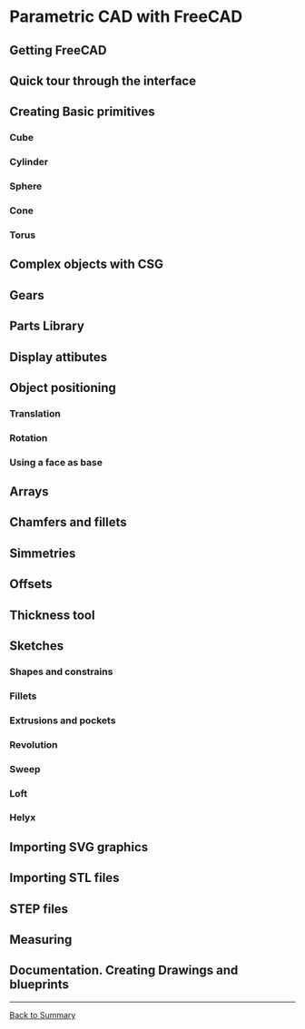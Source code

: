 # Parametric CAD with FreeCAD

## Getting FreeCAD

## Quick tour through the interface

## Creating Basic primitives

### Cube

### Cylinder

### Sphere

### Cone

### Torus

## Complex objects with CSG

## Gears

## Parts Library

## Display attibutes

## Object positioning

### Translation

### Rotation

### Using a face as base

## Arrays

## Chamfers and fillets

## Simmetries

## Offsets

## Thickness tool

## Sketches

### Shapes and constrains

### Fillets

### Extrusions and pockets

### Revolution

### Sweep

### Loft

### Helyx

## Importing SVG graphics

## Importing STL files

## STEP files

## Measuring

## Documentation. Creating Drawings and blueprints


---
[Back to Summary](../summary.md)
